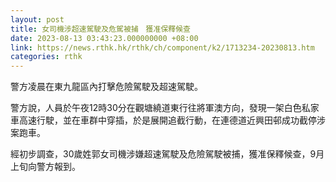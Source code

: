 ```yaml
---
layout: post
title: 女司機涉超速駕駛及危駕被捕　獲准保釋候查
date: 2023-08-13 03:43:23.000000000 +08:00
link: https://news.rthk.hk/rthk/ch/component/k2/1713234-20230813.htm
categories: rthk
---
```


警方凌晨在東九龍區內打擊危險駕駛及超速駕駛。

警方說，人員於午夜12時30分在觀塘繞道東行往將軍澳方向，發現一架白色私家車高速行駛，並在車群中穿插，於是展開追截行動，在連德道近興田邨成功截停涉案跑車。

經初步調查，30歲姓郭女司機涉嫌超速駕駛及危險駕駛被捕，獲准保釋候查，9月上旬向警方報到。

